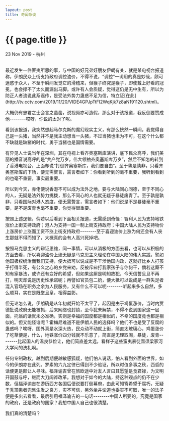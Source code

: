 ```yaml
---
layout: post
title: 奇闻杂谈
---
```


{{ page.title }}
================

<p class="meta">23 Nov 2019 - 杭州</p>
<br>
最近发生一件匪夷所思的事，与中国的好兄弟好朋友伊朗有关，就是某电视台报道称，伊朗民众上街支持政府调控油价，不得不说，“调控”一词用的真是妙哉，颇可迷惑于众人，不至于瞬间发觉它的滑稽来，但猴子终究是猴子，即使戴上好看的冠冕，也会撑不了太久而漏出马脚。或许有人会质疑，觉得这仍是无中生有，所以为防正人者流说此系谣传，是受法外势力蛊惑不足为信，特立证[在此](http://tv.cctv.com/2019/11/20/VIDE4GPJpTtFI2WqKjk7z8aN191120.shtml)。  

大概仍有忠君之士会言之凿凿，说视频亦可造假，那么对于该报道，我反倒要赞成他--------哎呀，你说的太对了呢。  

看到该报道，我突然想起马尔克斯的魔幻现实主义，有那么恍然一瞬间，我觉得自己是一头猪，当然并不是我主动想当一头猪，不过当猪也未为不可，在这个什么都不缺就是缺猪的时代，勇于当猪也是国情需要。  

有异见人士说当年在深圳，其在电视上看齐奥塞斯库演讲，底下民众高呼，我们美丽的播音说高呼的是“共产党万岁，伟大领袖齐奥塞斯库万岁”，然后不知怎的转到了香港电视台，上面却说“打倒齐奥塞斯库，我们要自由”。至于孰是孰非，只看齐奥塞斯库的下场，便无需赘言，需言者如下：你看到听到的毫不重要，我听到看到的也毫不重要，事实最重要。  

所以到今天，赤佬便说香港不可以成为法外之地，要与大陆同心同德，至于不同心的人，无疑是法外势力挑拨，那么不同心的人也就无疑于暴徒废青了。至于孰是孰非，只看国际对港人态度，便无需赘言，需言者如下：他们说是不是暴徒毫不重要，是不是废青也毫不重要，你觉得很重要。  

按照上述逻辑，倘若以后看到下面相关报道，无需感到奇怪：智利人民为支持地铁涨价上街支持政府；港人为支持一国一制上街支持政府；中国大陆人民为支持物价上涨房价上涨而工资不涨上街支持政府--------至于喜迎油价上涨为何还会有人丧生那就不得而知了，大概真的会有人高兴死掉吧。  

按照马克思主义的辩证思维，同一事情，可以从消极的方面去看，也可以从积极的方面去看，所以喜迎油价上涨无疑是马克思主义理论在中国大陆的伟大实践，譬如他国极权统治而我们支持，便大抵可以说成是不干涉他国内政，这就好比乡人打孩子打得半死，有公义之心的乡党来劝，反被斥曰打我家孩子与你何干，倘若这厮不知有家暴法，或许还有变好的希望，但如果这厮是明知故犯，今天信誓旦旦不再打，明天却说是历史性承诺呢；再譬如官员包二奶，便大抵可以说成是一群失足者混入官场在职务之余为人民服务，又有什么不可以呢--------听起来多么自然，多么顺耳，实在是既堂且皇，相得益彰。  

但无论怎么说，伊朗确是从年初就开始不太平了，起因是由于鸡蛋涨价，当时内贾德批说政府无能被抓，后来网络也封锁，至今犹未解禁，不得不说到国家这一层面，托翁的话就未必准确，实则是幸福的国度都是相似的，不幸的国度竟也都是相似的。但又能怪谁呢？霍梅尼难道不是伊朗人民的选择吗？他们不也是受了反腐的蛊惑吗？唉呀，国外真是水深火热，民众动不动就上街，简直太玻璃心，鸡蛋涨价了吃草便是，什么，地铁涨价四分钱就不乐意了，简直是无理取闹，暴徒，废青--------比起国人的温良恭俭让，他们简直差太远，看样子这些蛮夷暴徒亟须梁家河大学问的洗礼啊。  

任何专制政权，越到后期便越敏感狐疑，他们怕人说话，怕人看到外面的世界，如今的伊朗亦在此列。罗素的六九定律已得到不少验证，所以时值多事之秋，西哲的话便更是颇让人寻味。福泽谕吉曾在旅欧途中对友人言曰其愿望是食君禄，为文明开国鼓与呼，继而大刀阔斧改革。我想对于如今的大陆，持这种观点的仍不在少数，但福泽谕吉在游历西方各国后便说要打倒幕府，由此可知寄希望于腐朽，无疑于秃顶患者兜售生发之良方，实不可信，另外坐井论道也委实不可取，唯一的法子便是多出去看看，最后引用福泽谕吉的一句话--------中国人所要的，究竟是国家的政府，还是政府的国家？我想中国人自己也很清楚。  

我们真的清楚吗？  

<br>